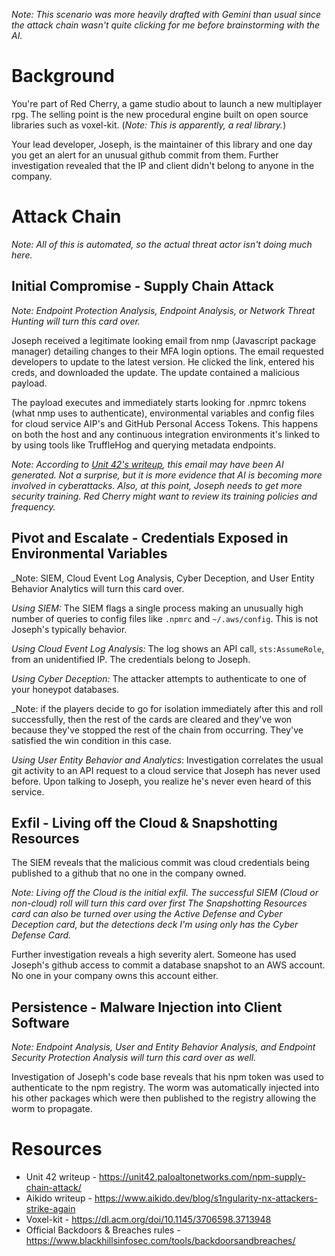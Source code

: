 
_Note: This scenario was more heavily drafted with Gemini than usual since the attack chain wasn't quite clicking for me before brainstorming with the AI._
# Background

You're part of Red Cherry, a game studio about to launch a new multiplayer rpg. The selling point is the new procedural engine built on open source libraries such as voxel-kit. (_Note: This is apparently, a real library._)

Your lead developer, Joseph, is the maintainer of this library and one day you get an alert for an unusual github commit from them. Further investigation revealed that the IP and client didn't belong to anyone in the company.


# Attack Chain 

_Note: All of this is automated, so the actual threat actor isn't doing much here._

## Initial Compromise - Supply Chain Attack
_Note: Endpoint Protection Analysis, Endpoint Analysis, or Network Threat Hunting will turn this card over._

Joseph received a legitimate looking email from nmp (Javascript package manager) detailing changes to their MFA login options. The email requested developers to update to the latest version. He clicked the link, entered his creds, and downloaded the update. The update contained a malicious payload. 

The payload executes and immediately starts looking for .npmrc tokens (what nmp uses to authenticate), environmental variables and config files for cloud service AIP's and GitHub Personal Access Tokens. This happens on both the host and any continuous integration environments it's linked to by using tools like TruffleHog and querying metadata endpoints.

_Note: According to [Unit 42's writeup](https://unit42.paloaltonetworks.com/npm-supply-chain-attack/), this email may have been AI generated. Not a surprise, but it is more evidence that AI is becoming more involved in cyberattacks. Also, at this point, Joseph needs to get more security training. Red Cherry might want to review its training policies and frequency._
## Pivot and Escalate - Credentials Exposed in Environmental Variables

_Note: SIEM, Cloud Event Log Analysis, Cyber Deception, and User Entity Behavior Analytics will turn this card over. 

_Using SIEM:_ The SIEM flags a single process making an unusually high number of queries to config files like `.npmrc` and `~/.aws/config`. This is not Joseph's typically behavior. 

_Using Cloud Event Log Analysis:_ The log shows an API call, `sts:AssumeRole`, from an unidentified IP. The credentials belong to Joseph. 

_Using Cyber Deception:_ The attacker attempts to authenticate to one of your honeypot databases. 

_Note: if the players decide to go for isolation immediately after this and roll successfully, then the rest of the cards are cleared and they've won because they've stopped the rest of the chain from occurring. They've satisfied the win condition in this case.  

_Using User Entity Behavior and Analytics_: Investigation correlates the usual git activity to an API request to a cloud service that Joseph has never used before. Upon talking to Joseph, you realize he's never even heard of this service. 

## Exfil - Living off the Cloud & Snapshotting Resources
The SIEM reveals that the malicious commit was cloud credentials being published to a github that no one in the company owned. 

_Note: Living off the Cloud is the initial exfil. The successful SIEM (Cloud or non-cloud) roll will turn this card over first The Snapshotting Resources card can also be turned over using the Active Defense and Cyber Deception card, but the detections deck I'm using only has the Cyber Defense Card._

Further investigation reveals a high severity alert. Someone has used Joseph's github access to commit a database snapshot to an AWS account. No one in your company owns this account either. 

## Persistence - Malware Injection into Client Software
_Note: Endpoint Analysis, User and Entity Behavior Analysis, and Endpoint Security Protection Analysis will turn this card over as well._

Investigation of Joseph's code base reveals that his npm token was used to authenticate to the npm registry. The worm was automatically injected into his other packages which were then published to the registry allowing the worm to propagate. 




# Resources
- Unit 42 writeup - https://unit42.paloaltonetworks.com/npm-supply-chain-attack/
- Aikido writeup - https://www.aikido.dev/blog/s1ngularity-nx-attackers-strike-again
- Voxel-kit - https://dl.acm.org/doi/10.1145/3706598.3713948
- Official Backdoors & Breaches rules - https://www.blackhillsinfosec.com/tools/backdoorsandbreaches/